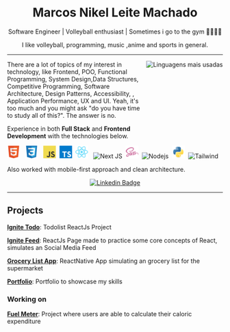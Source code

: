 <h1 align="center"> Marcos Nikel Leite Machado </h1>

<div align="center">
Software Engineer | Volleyball enthusiast | Sometimes i go to the gym 💪🏻💪🏻
    
I like volleyball, programming, music ,anime and sports in general.
</div>

---

<div align="right">
     <a href="https://github.com/marcossnikel">
        <img height="180em" src="https://github-readme-stats.vercel.app/api/top-langs/?username=marcossnikel&hide=html&layout=compact&&show_icons=true&line_height=27&langs_count=10&theme=radical"
        alt="Linguagens mais usadas" align="right">
    </a>
</div>

There are a lot of topics of my interest in technology, like Frontend, POO, Functional Programming, System Design,Data Structures, Competitive Programming, Software Architecture, Design Patterns, Accessibility, , Application Performance, UX and UI. Yeah, it's too much and you might ask "do you have time to study all of this?". The answer is no.

Experience in both **Full Stack** and **Frontend Development** with the technologies below.  

<img height="30" alt="HTML5" src="https://raw.githubusercontent.com/devicons/devicon/master/icons/html5/html5-original.svg"> &nbsp;
<img height="30" alt="CSS3" src="https://raw.githubusercontent.com/devicons/devicon/master/icons/css3/css3-original.svg"> &nbsp;
<img height="30" alt="JavaScript" src="https://raw.githubusercontent.com/devicons/devicon/master/icons/javascript/javascript-original.svg">&nbsp;
<img height="30" alt="TypeScript" src="https://raw.githubusercontent.com/devicons/devicon/master/icons/typescript/typescript-original.svg">&nbsp;
<img height="30" alt="React" src="https://raw.githubusercontent.com/devicons/devicon/master/icons/react/react-original.svg"> &nbsp;
<img height="30" alt="Next JS" src="https://cdn.jsdelivr.net/gh/devicons/devicon/icons/nextjs/nextjs-original.svg">&nbsp;
<img height="30" alt="Sass" src="https://raw.githubusercontent.com/devicons/devicon/master/icons/sass/sass-original.svg">&nbsp;
<img height="30" alt="Nodejs" src="https://cdn.jsdelivr.net/gh/devicons/devicon/icons/nodejs/nodejs-original.svg" />&nbsp;
<img height="30" alt="Python" src="https://raw.githubusercontent.com/devicons/devicon/master/icons/python/python-original.svg">&nbsp;
<img height="30" alt="Tailwind" src="https://cdn.jsdelivr.net/gh/devicons/devicon/icons/tailwindcss/tailwindcss-original-wordmark.svg" />&nbsp;      

Also worked with mobile-first approach and clean architecture.

<!-- 
## :chart_with_upwards_trend: Minhas estatísticas

 <div align='center'>
  <img height="160em" src="https://github-readme-stats-git-masterrstaa-rickstaa.vercel.app/api?username=marcossnikel&show_icons=true&theme=blue-green&include_all_commits=true&count_private=true"/>
  <img height="160em" src="https://github-readme-stats-git-masterrstaa-rickstaa.vercel.app/api/top-langs/?username=marcossnikel&layout=compact&langs_count=7&theme=blue-green"/>
</div> -->



<div align="center">

[![Linkedin Badge](https://img.shields.io/badge/-LinkedIn-blue?style=flat-square&logo=Linkedin&logoColor=white&link=https://www.linkedin.com/in/mnikel/)](https://www.linkedin.com/in/mnikel/)
    
 </div>

----
 
 <div align="left">
    
 <h2>Projects</h2>  
      
 [**Ignite Todo**](https://github.com/bihellzin/flasks-ts): Todolist ReactJs Project
 
 [**Ignite Feed**](https://github.com/bihellzin/genius-ts): ReactJs Page made to practice some core concepts of React, simulates an Social Media Feed
  
 [**Grocery List App**](https://github.com/bihellzin/projeto-p1-2019.1): ReactNative App simulating an grocery list for the supermarket
  
 [**Portfolio**](https://github.com/bihellzin/my_pomodoro_timer): Portfolio to showcase my skills

  <h3>Working on</h3>
 
 [**Fuel Meter**](https://github.com/bihellzin/tic-tac-toe): Project where users are able to calculate their caloric expenditure
  
